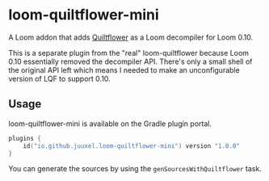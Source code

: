 # loom-quiltflower-mini

A Loom addon that adds [Quiltflower](https://github.com/QuiltMC/Quiltflower) as a Loom decompiler
for Loom 0.10.

This is a separate plugin from the "real" loom-quiltflower because Loom 0.10 essentially removed
the decompiler API. There's only a small shell of the original API left which means I needed to make
an unconfigurable version of LQF to support 0.10.

## Usage

loom-quiltflower-mini is available on the Gradle plugin portal.

```kotlin
plugins {
    id("io.github.juuxel.loom-quiltflower-mini") version "1.0.0"
}
```

You can generate the sources by using the `genSourcesWithQuiltflower` task.
